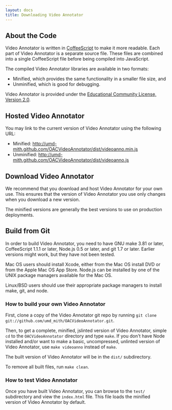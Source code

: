 ```yaml
---
layout: docs
title: Downloading Video Annotator
---
```

## About the Code

Video Annotator is written in [CoffeeScript](http://coffeescript.org/) to make it more readable.
Each part of Video Annotator is a separate source file. These files are combined into a single
CoffeeScript file before being compiled into JavaScript.

The compiled Video Annotator libraries are available in two formats:

* Minified, which provides the same functionality in a smaller file size, and
* Unminified, which is good for debugging.

Video Annotator is provided under the [Educational Community License, Version 2.0](http://opensource.org/licenses/ECL2).

## Hosted Video Annotator

You may link to the current version of Video Annotator using the following URL:

* Minified: http://umd-mith.github.com/OACVideoAnnotator/dist/videoanno.min.js
* Unminified: http://umd-mith.github.com/OACVideoAnnotator/dist/videoanno.js

## Download Video Annotator

We recommend that you download and host Video Annotator for your own use. 
This ensures that the version of Video Annotator you use only changes when you download a new version.

The minified versions are generally the best versions to use on production deployments.

## Build from Git

In order to build Video Annotator, you need to have GNU make 3.81 or later, CoffeeScript 1.1.1 or later, Node.js 0.5 or later, and git 1.7 or later.  Earlier versions might work, but they have not been tested.

Mac OS users should install Xcode, either from the Mac OS install DVD or from the Apple Mac OS App Store.  Node.js can be installed by one of the UNIX package managers available for the Mac OS.

Linux/BSD users should use their appropriate package managers to install make, git, and node.

### How to build your own Video Annotator

First, clone a copy of the Video Annotator git repo by running `git clone git://github.com/umd_mith/OACVideoAnnotator.git`.

Then, to get a complete, minified, jslinted version of Video Annotator, simple `cd` to the `OACVideoAnnotator` directory and type `make`.  If you don't have Node installed and/or want to make a basic, uncompressed, unlinted version of Video Annotator, use `make videoanno` instead of `make`.

The built version of Video Annotator will be in the `dist/` subdirectory.

To remove all built files, run `make clean`.

### How to test Video Annotator

Once you have built Video Annotator, you can browse to the `test/` subdirectory and view the `index.html` file.  This file loads the minified version of Video Annotator by default.
